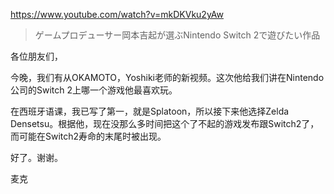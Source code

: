 https://www.youtube.com/watch?v=mkDKVku2yAw

> ゲームプロデューサー岡本吉起が選ぶNintendo Switch 2で遊びたい作品 
 
各位朋友们，

今晚，我们有从OKAMOTO，Yoshiki老师的新视频。这次他给我们讲在Nintendo公司的Switch 2上哪一个游戏他最喜欢玩。

在西班牙语课，我已写了第一，就是Splatoon，所以接下来他选择Zelda Densetsu。根据他，现在没那么多时间把这个了不起的游戏发布跟Switch2了，而可能在Switch2寿命的末尾时被出现。

好了。谢谢。

麦克
